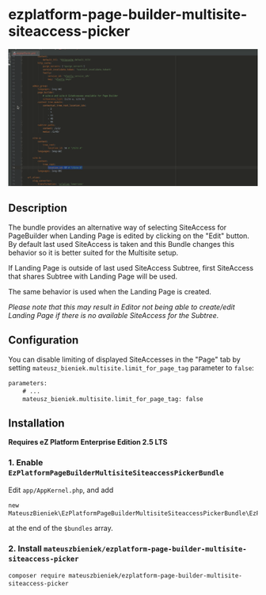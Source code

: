 # ezplatform-page-builder-multisite-siteaccess-picker
![](ezplatform-page-builder-multisite-siteaccess-picker.gif)

## Description
The bundle provides an alternative way of selecting SiteAccess for PageBuilder when Landing Page
is edited by clicking on the "Edit" button.
By default last used SiteAccess is taken and this Bundle changes this behavior so it
is better suited for the Multisite setup.

If Landing Page is outside of last used SiteAccess Subtree, first SiteAccess that shares 
Subtree with Landing Page will be used.

The same behavior is used when the Landing Page is created.

*Please note that this may result in Editor not being able to create/edit Landing Page if there is no available SiteAccess for the Subtree.*


## Configuration
You can disable limiting of displayed SiteAccesses in the "Page" tab by setting `mateusz_bieniek.multisite.limit_for_page_tag` parameter to `false`:
```
parameters:
    # ...
    mateusz_bieniek.multisite.limit_for_page_tag: false
```
## Installation
**Requires eZ Platform Enterprise Edition 2.5 LTS**

### 1. Enable `EzPlatformPageBuilderMultisiteSiteaccessPickerBundle`
Edit `app/AppKernel.php`, and add 
```
new MateuszBieniek\EzPlatformPageBuilderMultisiteSiteaccessPickerBundle\EzPlatformPageBuilderMultisiteSiteaccessPickerBundle(),
```
at the end of the `$bundles` array.
### 2. Install `mateuszbieniek/ezplatform-page-builder-multisite-siteaccess-picker`
```
composer require mateuszbieniek/ezplatform-page-builder-multisite-siteaccess-picker
```
